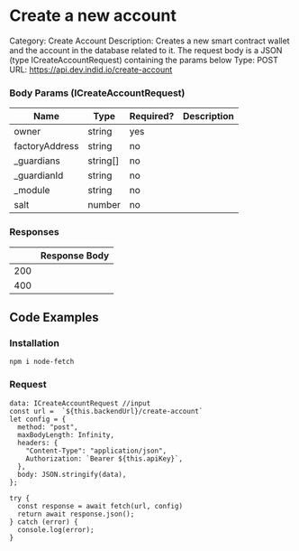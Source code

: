 # Create a new account

Category: Create Account
Description: Creates a new smart contract wallet and the account in the database related to it. The request body is a JSON (type ICreateAccountRequest) containing the params below
Type: POST
URL: https://api.dev.indid.io/create-account

### Body Params (ICreateAccountRequest)

| Name | Type | Required? | Description |
| --- | --- | --- | --- |
| owner | string | yes |  |
| factoryAddress | string | no |  |
| _guardians | string[] | no |  |
| _guardianId | string | no |  |
| _module | string | no |  |
| salt | number | no |  |

### Responses

|  | Response Body |
| --- | --- |
| 200 |  |
| 400 |  |

## Code Examples

### Installation

```tsx
npm i node-fetch
```

### Request

```tsx
data: ICreateAccountRequest //input
const url =  `${this.backendUrl}/create-account`
let config = {
  method: "post",
  maxBodyLength: Infinity,
  headers: {
    "Content-Type": "application/json",
    Authorization: `Bearer ${this.apiKey}`,
  },
  body: JSON.stringify(data),
};

try {
  const response = await fetch(url, config)
  return await response.json();
} catch (error) {
  console.log(error);
}
```